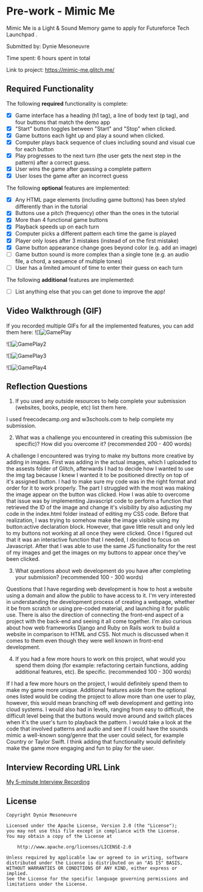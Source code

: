 # Pre-work - Mimic Me

Mimic Me is a Light & Sound Memory game to apply for Futureforce Tech Launchpad . 

Submitted by: Dynie Mesoneuvre

Time spent: 6 hours spent in total

Link to project: https://mimic-me.glitch.me/

## Required Functionality

The following **required** functionality is complete:

* [x] Game interface has a heading (h1 tag), a line of body text (p tag), and four buttons that match the demo app
* [x] "Start" button toggles between "Start" and "Stop" when clicked. 
* [x] Game buttons each light up and play a sound when clicked. 
* [x] Computer plays back sequence of clues including sound and visual cue for each button
* [x] Play progresses to the next turn (the user gets the next step in the pattern) after a correct guess. 
* [x] User wins the game after guessing a complete pattern
* [x] User loses the game after an incorrect guess

The following **optional** features are implemented:

* [x] Any HTML page elements (including game buttons) has been styled differently than in the tutorial
* [x] Buttons use a pitch (frequency) other than the ones in the tutorial
* [x] More than 4 functional game buttons
* [x] Playback speeds up on each turn
* [x] Computer picks a different pattern each time the game is played
* [x] Player only loses after 3 mistakes (instead of on the first mistake)
* [x] Game button appearance change goes beyond color (e.g. add an image)
* [ ] Game button sound is more complex than a single tone (e.g. an audio file, a chord, a sequence of multiple tones)
* [ ] User has a limited amount of time to enter their guess on each turn

The following **additional** features are implemented:

- [ ] List anything else that you can get done to improve the app!

## Video Walkthrough (GIF)

If you recorded multiple GIFs for all the implemented features, you can add them here:
![]![GamePlay](https://user-images.githubusercontent.com/102767729/164316296-085c3ab4-e9f7-470c-b1e9-30dd821d2fca.gif)

![]![GamePlay2](https://user-images.githubusercontent.com/102767729/164316362-77136d8d-0146-4feb-95e1-e659804c983e.gif)

![]![GamePlay3](https://user-images.githubusercontent.com/102767729/164316381-ecc39d89-afa2-491e-adf2-618b5a663c37.gif)

![]![GamePlay4](https://user-images.githubusercontent.com/102767729/164316400-b1a8447e-c2b5-444c-b517-c1eaf13c32c9.gif)


## Reflection Questions
1. If you used any outside resources to help complete your submission (websites, books, people, etc) list them here. 

I used freecodecamp.org and w3schools.com to help complete my submission.

2. What was a challenge you encountered in creating this submission (be specific)? How did you overcome it? (recommended 200 - 400 words) 

A challenge I encountered was trying to make my buttons more creative by adding in images. First was adding in the actual images, which I uploaded to the assests folder of Glitch, afterwards I had to decide how I wanted to use the img tag because I knew I wanted it to be positioned directly on top of it's assigned button. I had to make sure my code was in the right format and order for it to work properly. The part I struggled with the most was making the image appear on the button was clicked. How I was able to overcome that issue was by implementing Javascript code to perform a function that retrieved the ID of the image and change it's visibility by also adjusting my code in the index.html folder instead of editing my CSS code. Before that realization, I was trying to somehow make the image visible using my button:active declaration block. However, that gave little result and only led to my buttons not working at all once they were clicked. Once I figured out that it was an interactive function that I needed, I decided to focus on Javascript. After that I was able to use the same JS functionality for the rest of my images and get the images on my buttons to appear once they've been clicked.

3. What questions about web development do you have after completing your submission? (recommended 100 - 300 words) 

Questions that I have regarding web development is how to host a website using a domain and allow the public to have access to it. I'm very interested in understanding the development process of creating a webpage, whether it be from scratch or using pre-coded material, and launching it for public use. There is also the direction of connecting the front-end aspect of a project with the back-end and seeing it all come together. I'm also curious about how web frameworks Django and Ruby on Rails work to build a website in comparison to HTML and CSS. Not much is discussed when it comes to them even though they were well known in front-end development.



4. If you had a few more hours to work on this project, what would you spend them doing (for example: refactoring certain functions, adding additional features, etc). Be specific. (recommended 100 - 300 words) 

If I had a few more hours on the project, I would definitely spend them to make my game more unique. Additional features aside from the optional ones listed would be coding the project to allow more than one user to play, however, this would mean branching off web development and getting into cloud systems. I would also had in levels, ranging from easy to difficult, the difficult level being that the buttons would move around and switch places when it's the user's turn to playback the pattern. I would take a look at the code that involved patterns and audio and see if I could have the sounds mimic a well-known song/genre that the user could select, for example Country or Taylor Swift. I think adding that functionality would definitely make the game more engaging and fun to play for the user.



## Interview Recording URL Link

[My 5-minute Interview Recording](your-link-here)


## License

    Copyright Dynie Mesoneuvre

    Licensed under the Apache License, Version 2.0 (the "License");
    you may not use this file except in compliance with the License.
    You may obtain a copy of the License at

        http://www.apache.org/licenses/LICENSE-2.0

    Unless required by applicable law or agreed to in writing, software
    distributed under the License is distributed on an "AS IS" BASIS,
    WITHOUT WARRANTIES OR CONDITIONS OF ANY KIND, either express or implied.
    See the License for the specific language governing permissions and
    limitations under the License.
